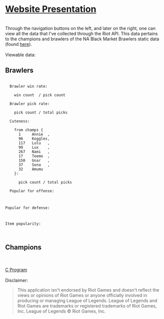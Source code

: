 # <a href="http://bmbstats.tk/">Website Presentation</a>
<br />
Through the navigation buttons on the left, and later on the right, one can view all the data that I've collected through the Riot API. This data pertains to the champions and brawlers of the NA Black Market Brawlers static data (found <a href="https://developer.riotgames.com/discussion/announcements/show/2lxEyIcE">here</a>).
<br />
<br />
Viewable data:
<h2>Brawlers</h2>
<code>
  Brawler win rate:<br />
    win count  / pick count<br />
  Brawler pick rate:<br />
    pick count / total picks<br />
  Cuteness:<br />
    from champs {
      1		Annie  ,
      96	Koggles,
      117	Lulu   ,
      99	Lux    ,
      267	Nami   ,
      17	Teemo  ,
      150	Gnar   ,
      37	Sona   ,
      32	Amumu
    }:<br />
      pick count / total picks<br />
  Popular for offense:<br />
    
  Popular for defense:<br />
    
  Item popularity:<br />
    
</code>
<h2>Champions</h2>
<br />
<br />
<a href="https://github.com/snitch-ninja/RIOT_API_DATA_PARSER">C Program</a>
<br />
<br />
Disclaimer:
<blockquote>This application isn't endorsed by Riot Games and doesn't reflect
the views or opinions of Riot Games or anyone officially involved
in producing or managing League of Legends. League of Legends and
Riot Games are trademarks or registered trademarks of Riot Games,
Inc. League of Legends © Riot Games, Inc.</blockquote>
